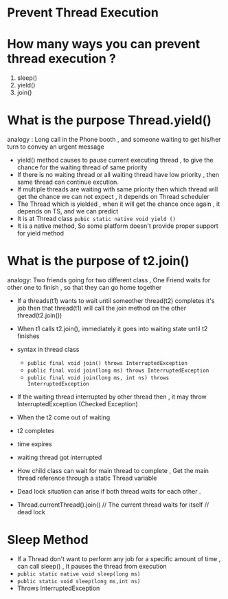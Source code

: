 # Prevent Thread Execution 

# How many ways you can prevent thread execution ?
  1. sleep()
  2. yield()
  3. join() 
# What is the purpose Thread.yield() 
 analogy : Long call in the Phone booth , and someone waiting to get his/her turn to convey an urgent message 
  - yield() method causes to pause current executing thread , to give the chance for the waiting thread of same priority 
  - If there is no waiting thread or all waiting thread have low priority , then same thread can continue excution. 
  - If multiple threads are waiting with same priority then which thread will get the chance we can not expect , it depends on Thread scheduler
  - The Thread which is yielded , when it will get the chance once again , it depends on TS, and we can predict 
  - It is at Thread class ```pubic static native void yield () ```
  - It is a native method, So some platform doesn't provide proper support for yield method 
# What is the purpose of t2.join()
  analogy: Two friends going for two different class , One Friend waits for other one to finish , so that they can go home together 
  - If a threads(t1) wants to wait until someother thread(t2) completes it's job then that thread(t1) will call the join method on the other thread(t2.join())
  - When t1 calls t2.join(), immediately it goes into waiting state until t2 finishes 
  - syntax in thread class 
       - ```public final void join() throws InterruptedException``` 
       - ```public final void join(long ms) throws InterruptedException```
       - ```public final void join(long ms, int ns) throws InterruptedException```
  
  - If the waiting thread interrupted by other thread then , it may throw InterruptedException (Checked Exception)
  - When the t2 come out of waiting 
  - t2 completes 
  - time expires
  - waiting thread got interrupted 
  
  -  How child class can wait for main thread to complete  , Get the main thread reference through a static Thread variable 
  
  - Dead lock situation can arise if both thread waits for each other . 
  - Thread.currentThread().join() // The current thread waits for itself // dead lock
  
# Sleep Method
-  If a Thread don't want to perform any job for a specific amount of time , can call sleep() , It pauses the thread from execution 
- ```public static native void sleep(long ms)```
- ```public static void sleep(long ms,int ns)```
- Throws InterruptedException






  
  
  
  
  
  
  
  
